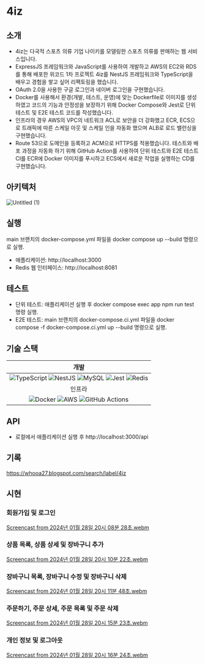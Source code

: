 # 4iz

## 소개
- 4iz는 다국적 스포츠 의류 기업 나이키를 모델링한 스포츠 의류를 판매하는 웹 서비스입니다.
- ExpressJS 프레임워크와 JavaScript를 사용하여 개발하고 AWS의 EC2와 RDS를 통해 배포한 위코드 1차 프로젝트 4iz를 NestJS 프레임워크와 TypeScript을 배우고 경험을 쌓고 싶어 리팩토링을 했습니다.
- OAuth 2.0을 사용한 구글 로그인과 네이버 로그인을 구현했습니다.
- Docker를 사용해서 환경(개발, 테스트, 운영)에 맞는 Dockerfile로 이미지를 생성하였고 코드의 기능과 안정성을 보장하기 위해 Docker Compose와 Jest로 단위 테스트 및 E2E 테스트 코드를 작성했습니다.
- 인프라의 경우 AWS의 VPC의 네트워크 ACL로 보안을 더 강화했고 ECR, ECS으로 트래픽에 따른 스케일 아웃 및 스케일 인을 자동화 했으며 ALB로 로드 밸런싱을 구현했습니다.
- Route 53으로 도메인을 등록하고 ACM으로 HTTPS를 적용했습니다. 테스트와 배포 과정을 자동화 하기 위해 GitHub Action를 사용하여 단위 테스트와 E2E 테스트 CI를 ECR에 Docker 이미지를 푸시하고 ECS에서 새로운 작업을 실행하는 CD를 구현했습니다.

## 아키텍처
![Untitled (1)](https://github.com/Chang9601/4iz/assets/79137839/9d7ac052-3fc9-41e0-a685-12933f9cd4f5)

## 실행
main 브랜치의 docker-compose.yml 파일을 docker compose up --build 명령으로 실행.
- 애플리케이션: http://localhost:3000
- Redis 웹 인터페이스: http://localhost:8081

## 테스트
- 단위 테스트: 애플리케이션 실행 후 docker compose exec app npm run test 명령 실행.
- E2E 테스트: main 브랜치의 docker-compose.ci.yml 파일을 docker compose -f docker-compose.ci.yml up --build 명령으로 실행.

## 기술 스택
|개발|
| :----: |
|![TypeScript](https://img.shields.io/badge/typescript-%23007ACC.svg?style=for-the-badge&logo=typescript&logoColor=white) ![NestJS](https://img.shields.io/badge/nestjs-%23E0234E.svg?style=for-the-badge&logo=nestjs&logoColor=white) ![MySQL](https://img.shields.io/badge/mysql-%2300f.svg?style=for-the-badge&logo=mysql&logoColor=white) ![Jest](https://img.shields.io/badge/-jest-%23C21325?style=for-the-badge&logo=jest&logoColor=white) ![Redis](https://img.shields.io/badge/redis-%23DD0031.svg?style=for-the-badge&logo=redis&logoColor=white)|
|인프라|
|![Docker](https://img.shields.io/badge/docker-%230db7ed.svg?style=for-the-badge&logo=docker&logoColor=white) ![AWS](https://img.shields.io/badge/AWS-%23FF9900.svg?style=for-the-badge&logo=amazon-aws&logoColor=white) ![GitHub Actions](https://img.shields.io/badge/github%20actions-%232671E5.svg?style=for-the-badge&logo=githubactions&logoColor=white)|

## API
- 로컬에서 애플리케이션 실행 후 http://localhost:3000/api

## 기록
https://whooa27.blogspot.com/search/label/4iz

## 시현
### 회원가입 및 로그인
[Screencast from 2024년 01월 28일 20시 08분 28초.webm](https://github.com/Chang9601/4iz/assets/79137839/8dd4ee88-5105-4709-92fd-6600b4ec5a46)

### 상품 목록, 상품 상세 및 장바구니 추가
[Screencast from 2024년 01월 28일 20시 10분 22초.webm](https://github.com/Chang9601/4iz/assets/79137839/a6307e8e-ad83-4070-be73-c1b583a4e512)

### 장바구니 목록, 장바구니 수정 및 장바구니 삭제
[Screencast from 2024년 01월 28일 20시 11분 48초.webm](https://github.com/Chang9601/4iz/assets/79137839/cba30155-2d9e-4485-be2d-7081e2218903)

### 주문하기, 주문 상세, 주문 목록 및 주문 삭제
[Screencast from 2024년 01월 28일 20시 15분 23초.webm](https://github.com/Chang9601/4iz/assets/79137839/74c2ef66-e548-4af6-9cf3-4ed463c74043)

### 개인 정보 및 로그아웃
[Screencast from 2024년 01월 28일 20시 16분 24초.webm](https://github.com/Chang9601/4iz/assets/79137839/4721936b-5322-4fb6-82fb-09ba0d35a1ab)
